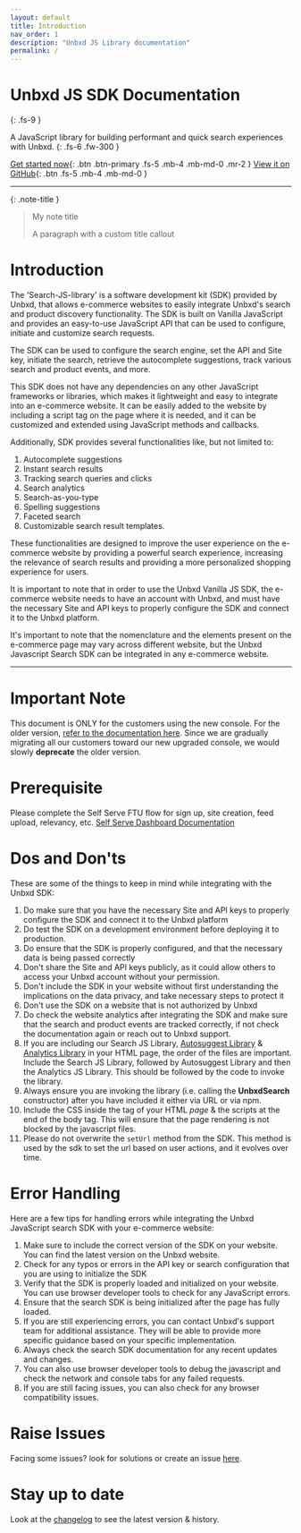 ```yaml
---
layout: default
title: Introduction
nav_order: 1
description: "Unbxd JS Library documentation"
permalink: /
---
```


# Unbxd JS SDK Documentation
{: .fs-9 }

A JavaScript library for building performant and quick search experiences with Unbxd.
{: .fs-6 .fw-300 }

[Get started now](/search-JS-library/docs_new/gettingStarted){: .btn .btn-primary .fs-5 .mb-4 .mb-md-0 .mr-2 }
[View it on GitHub](https://github.com/unbxd/search-JS-library/){: .btn .fs-5 .mb-4 .mb-md-0 }

---

{: .note-title }
> My note title
>
> A paragraph with a custom title callout

# Introduction

The 'Search-JS-library' is a software development kit (SDK) provided by Unbxd, that allows e-commerce websites to easily integrate Unbxd's search and product discovery functionality. The SDK is built on Vanilla JavaScript and provides an easy-to-use JavaScript API that can be used to configure, initiate and customize search requests.

The SDK can be used to configure the search engine, set the API and Site key, initiate the search, retrieve the autocomplete suggestions, track various search and product events, and more.

This SDK does not have any dependencies on any other JavaScript frameworks or libraries, which makes it lightweight and easy to integrate into an e-commerce website. It can be easily added to the website by including a script tag on the page where it is needed, and it can be customized and extended using JavaScript methods and callbacks.

Additionally, SDK provides several functionalities like, but not limited to:
1. Autocomplete suggestions
2. Instant search results
3. Tracking search queries and clicks
4. Search analytics
5. Search-as-you-type
6. Spelling suggestions
7. Faceted search
8. Customizable search result templates.

These functionalities are designed to improve the user experience on the e-commerce website by providing a powerful search experience, increasing the relevance of search results and providing a more personalized shopping experience for users.

It is important to note that in order to use the Unbxd Vanilla JS SDK, the e-commerce website needs to have an account with Unbxd, and must have the necessary Site and API keys to properly configure the SDK and connect it to the Unbxd platform.

It's important to note that the nomenclature and the elements present on the e-commerce page may vary across different website, but the Unbxd Javascript Search SDK can be integrated in any e-commerce website.

---

# Important Note
This document is ONLY for the customers using the new console. For the older version, [refer to the documentation here](https://unbxd.com/docs/site-search/integration-documentation/jssdk-documentation/). Since we are gradually migrating all our customers toward our new upgraded console, we would slowly **deprecate** the older version.

# Prerequisite
Please complete the Self Serve FTU flow for sign up, site creation, feed upload, relevancy, etc.
[Self Serve Dashboard Documentation](https://unbxd.com/docs/site-search/integration-documentation/onboarding-flow/)


# Dos and Don'ts
These are some of the things to keep in mind while integrating with the Unbxd SDK:

1. Do make sure that you have the necessary Site and API keys to properly configure the SDK and connect it to the Unbxd platform
2. Do test the SDK on a development environment before deploying it to production.
3. Do ensure that the SDK is properly configured, and that the necessary data is being passed correctly
4. Don't share the Site and API keys publicly, as it could allow others to access your Unbxd account without your permission.
5. Don't include the SDK in your website without first understanding the implications on the data privacy, and take necessary steps to protect it
6. Don't use the SDK on a website that is not authorized by Unbxd
7. Do check the website analytics after integrating the SDK and make sure that the search and product events are tracked correctly, if not check the documentation again or reach out to Unbxd support.
8. If you are including our Search JS Library, [Autosuggest Library](https://unbxd.com/docs/site-search/integration-documentation/autosuggest-sdk/) & [Analytics Library](https://unbxd.com/docs/site-search/integration-documentation/browser-integration/) in your HTML page, the order of the files are important.  Include the Search JS Library, followed by Autosuggest Library and then the Analytics JS Library. This should be followed by the code to invoke the library.
9. Always ensure you are invoking the library (i.e. calling the **UnbxdSearch** constructor) after you have included it either via URL or via npm.
10. Include the CSS inside the <head> tag of your HTML *page* & the scripts at the end of the body tag. This will ensure that the page rendering is not blocked by the javascript files.
11. Please do not overwrite the `setUrl` method from the SDK. This method is used by the sdk to set the url based on user actions, and it evolves over time.

# Error Handling
Here are a few tips for handling errors while integrating the Unbxd JavaScript search SDK with your e-commerce website:

1. Make sure to include the correct version of the SDK on your website. You can find the latest version on the Unbxd website.
2. Check for any typos or errors in the API key or search configuration that you are using to initialize the SDK
3. Verify that the SDK is properly loaded and initialized on your website. You can use browser developer tools to check for any JavaScript errors.
4. Ensure that the search SDK is being initialized after the page has fully loaded.
5. If you are still experiencing errors, you can contact Unbxd's support team for additional assistance. They will be able to provide more specific guidance based on your specific implementation.
6. Always check the search SDK documentation for any recent updates and changes.
7. You can also use browser developer tools to debug the javascript and check the network and console tabs for any failed requests.
8. If you are still facing issues, you can also check for any browser compatibility issues.


# Raise Issues  
Facing some issues? look for solutions or create an issue [here](https://github.com/unbxd/search-JS-library/issues).


# Stay up to date
Look at the [changelog](https://github.com/unbxd/search-JS-library/blob/master/CHANGELOG.md) to see the latest version & history.


